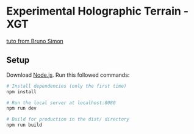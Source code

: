 # Experimental Holographic Terrain - XGT

[tuto from Bruno Simon](https://www.youtube.com/watch?v=DnBYm6-D9NU&list=PL5nApUt6Z8sRhzJX5caS9aU235v0rT9SC)

## Setup

Download [Node.js](https://nodejs.org/en/download/).
Run this followed commands:

```bash
# Install dependencies (only the first time)
npm install

# Run the local server at localhost:8080
npm run dev

# Build for production in the dist/ directory
npm run build
```
